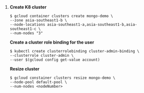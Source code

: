 1. **Create K8 cluster**

   ```
   $ gcloud container clusters create mongo-demo \
   --zone asia-southeast1-b \
   --node-locations asia-southeast1-a,asia-southeast1-b,asia-southeast1-c \
   --num-nodes "3"  
   ```

   **Create a cluster role binding for the user**

   ```
   $ kubectl create clusterrolebinding cluster-admin-binding \
   --clusterrole cluster-admin \
   --user $(gcloud config get-value account)
   ```

   **Resize cluster**

   ```
   $ gcloud constainer clusters resize mongo-demo \
   --node-pool default-pool \
   --num-nodes <nodeNumber>
   ```